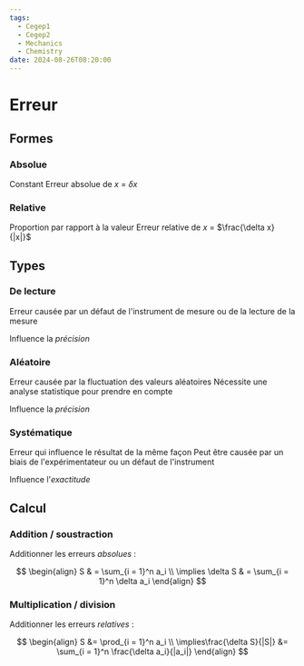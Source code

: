 ```yaml
---
tags:
  - Cegep1
  - Cegep2
  - Mechanics
  - Chemistry
date: 2024-08-26T08:20:00
---
```


# Erreur

## Formes

### Absolue

Constant
Erreur absolue de $x$ = $\delta x$

### Relative

Proportion par rapport à la valeur
Erreur relative de $x$ = $\frac{\delta x}{|x|}$

## Types

### De lecture

Erreur causée par un défaut de l'instrument de mesure ou de la lecture de la mesure

Influence la *précision*

### Aléatoire

Erreur causée par la fluctuation des valeurs aléatoires
Nécessite une analyse statistique pour prendre en compte

Influence la *précision*

### Systématique

Erreur qui influence le résultat de la même façon
Peut être causée par un biais de l'expérimentateur ou un défaut de l'instrument

Influence l'*exactitude*

## Calcul

### Addition / soustraction

Additionner les erreurs *absolues* :

$$
\begin{align}
S & = \sum_{i = 1}^n a_i \\
\implies \delta S & = \sum_{i = 1}^n \delta a_i
\end{align}
$$

### Multiplication / division

Additionner les erreurs *relatives* :

$$
\begin{align}
S &= \prod_{i = 1}^n a_i \\
\implies\frac{\delta S}{|S|} &= \sum_{i = 1}^n \frac{\delta a_i}{|a_i|}
\end{align}
$$

